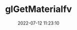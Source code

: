 ---
title: glGetMaterialfv
permalink: /glsc/glGetMaterialfv
date: 2022-07-12 11:23:10
tags: [OpenGL,OpenGL SC,OpenGL SC 1.0]
keywords: [OpenGL,OpenGL SC,OpenGL SC 1.0]
categories: OpenGL
index_img: /img/opengl.jpg
---